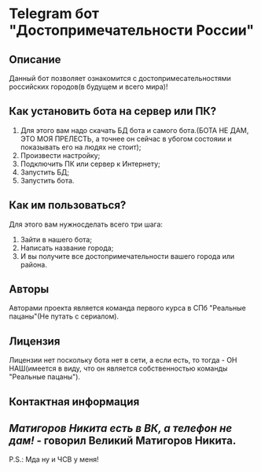 # **Telegram бот "Достопримечательности России"**

## **Описание**
Данный бот позволяет ознакомится с достопримесательностями российских городов(в будущем и всего мира)! 

## **Как установить бота на сервер или ПК?**
1. Для этого вам надо скачать БД бота и самого бота.(БОТА НЕ ДАМ, ЭТО МОЯ ПРЕЛЕСТЬ, а точнее он сейчас в убогом состояии и показывать его на людях не стоит);
2. Произвести настройку;
3. Подключить ПК или сервер к Интернету;
4. Запустить БД;
5. Запустить бота.

## **Как им пользоваться?**
Для этого вам нужносделать всего три шага:
1. Зайти в нашего бота;
2. Написать название города;
3. И вы получите все достопримечательности вашего города или района.

## **Авторы**
Авторами проекта является команда первого курса в СПб "Реальные пацаны"(Не путать с сериалом).

## **Лицензия**
Лицензии нет поскольку бота нет в сети, а если есть, то тогда - ОН НАШ(имеется в виду, что он является собственностью команды "Реальные пацаны").

## **Контактная информация**
*Матигоров Никита есть в ВК, а телефон не дам!* - говорил Великий Матигоров Никита.
---
P.S.: Мда ну и ЧСВ у меня!